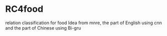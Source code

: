 # RC4food
relation classification for food
Idea from mnre, the part of English using cnn and  the part of Chinese using Bi-gru
